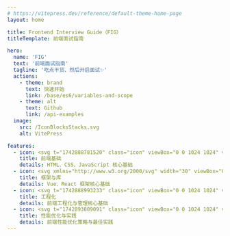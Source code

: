 ```yaml
---
# https://vitepress.dev/reference/default-theme-home-page
layout: home

title: Frontend Interview Guide（FIG）
titleTemplate: 前端面试指南

hero:
  name: 'FIG'
  text: '前端面试指南'
  tagline: '吃点干货、然后开启面试✨'
  actions:
    - theme: brand
      text: 快速开始
      link: /base/es6/variables-and-scope
    - theme: alt
      text: Github
      link: /api-examples
  image:
    src: /IconBlocksStacks.svg
    alt: VitePress

features:
  - icon: <svg t="1742888781520" class="icon" viewBox="0 0 1024 1024" version="1.1" xmlns="http://www.w3.org/2000/svg" p-id="1500" width="30"><path d="M145.6 0c-44.8 0-80 36.8-80 81.6v860.8c0 44.8 35.2 81.6 80 81.6h732.8c44.8 0 81.6-36.8 81.6-81.6V324.8L657.6 0h-512z" fill="#F7622C" p-id="1501"></path><path d="M960 326.4v16H755.2s-100.8-20.8-99.2-108.8c0 0 4.8 92.8 97.6 92.8H960z" fill="#F54921" p-id="1502"></path><path d="M657.6 0v233.6c0 25.6 17.6 92.8 97.6 92.8H960L657.6 0z" fill="#FFFFFF" p-id="1503"></path><path d="M366.4 812.8h-4.8L240 758.4c-8-3.2-12.8-11.2-12.8-20.8 0-8 4.8-16 12.8-19.2l121.6-54.4c1.6 0 3.2-1.6 4.8-1.6 8 0 14.4 6.4 14.4 14.4 0 6.4-3.2 11.2-8 14.4l-112 48 112 46.4c4.8 3.2 8 8 8 14.4 0 8-6.4 12.8-14.4 12.8z m136-176L432 849.6c-3.2 6.4-8 9.6-14.4 9.6-9.6 0-16-6.4-16-14.4 0-1.6 1.6-3.2 1.6-4.8l70.4-211.2c3.2-6.4 8-11.2 14.4-11.2 9.6 0 14.4 6.4 14.4 14.4v4.8z m163.2 121.6L544 812.8h-4.8c-8 0-14.4-4.8-14.4-12.8 0-6.4 3.2-11.2 8-14.4l113.6-46.4-113.6-48c-4.8-3.2-8-8-8-14.4 0-8 6.4-14.4 14.4-14.4 1.6 0 3.2 1.6 4.8 1.6l121.6 54.4c8 3.2 12.8 11.2 12.8 19.2 0 9.6-4.8 17.6-12.8 20.8z" fill="#FFFFFF" p-id="1504"></path></svg>
    title: 前端基础
    details: HTML、CSS、JavaScript 核心基础
  - icon: <svg xmlns="http://www.w3.org/2000/svg" width="30" viewBox="0 0 256 220.8"><path fill="#41B883" d="M204.8 0H256L128 220.8 0 0h97.92L128 51.2 157.44 0h47.36Z"/><path fill="#41B883" d="m0 0 128 220.8L256 0h-51.2L128 132.48 50.56 0H0Z"/><path fill="#35495E" d="M50.56 0 128 133.12 204.8 0h-47.36L128 51.2 97.92 0H50.56Z"/></svg>
    title: 框架与库
    details: Vue、React 框架核心基础
  - icon: <svg t="1742888993233" class="icon" viewBox="0 0 1024 1024" version="1.1" xmlns="http://www.w3.org/2000/svg" p-id="6475" width="30"><path d="M298.666667 85.333333v469.333334h128v384l298.666666-512h-170.666666l170.666666-341.333334H298.666667z" fill="#FFAB00" p-id="6476"></path></svg>
    title: 工程化
    details: 前端工程化与管理核心基础
  - icon: <svg t="1742893809091" class="icon" viewBox="0 0 1024 1024" version="1.1" xmlns="http://www.w3.org/2000/svg" p-id="5983" width="30"><path d="M498.1 511.8m-348.1 0a348.1 348.1 0 1 0 696.2 0 348.1 348.1 0 1 0-696.2 0Z" fill="#E5ECFF" p-id="5984"></path><path d="M415.3 743.9c-99.5-49.7-240.4-41.4-149.2-232.1 31.8-66.6-28.2-99.4-98.3-109.8-11.5 34.5-17.8 71.4-17.8 109.8 0 185.1 144.5 336.3 326.8 347.4 3.3-37.6-5.1-87.1-61.5-115.3zM630.8 487s41.4 49.7-24.9 66.3c-66.3 16.6-107.7 49.7-91.2 116s0 66.3 91.2 58 116-91.2 116-107.7c0-16.6 24.9-107.7-24.9-132.6-49.7-24.9-58-41.5-66.2 0z" fill="#5B79FB" p-id="5985"></path><path d="M957.9 440.1c-6.3-45.3-59.4-77.8-153.5-94.1h-0.2c6.5 12 12.3 24.4 17.4 37.2 61.7 13.7 99.9 36.1 103.5 61.5 4 28.4-34.6 65.1-103.3 98.2-76.2 36.8-180.7 65.8-294.2 81.7-113.5 15.9-221.9 16.7-305.3 2.3-75.1-13-122.4-37.7-126.3-66-2.9-20.9 17.3-46.3 55.7-71.5-0.2-0.3-0.5-0.5-0.7-0.7 0.9-13.9 2.7-27.5 5.2-40.8-66.5 37.4-98.6 77.8-93 117.7 6.3 45.3 59.4 77.8 153.5 94.1 41.4 7.1 88.5 10.7 139.1 10.7 55.5 0 115.3-4.3 176.4-12.8 116.8-16.4 224.7-46.4 304-84.7 85.9-41.6 128-87.5 121.7-132.8z" fill="#FF7E71" p-id="5986"></path><path d="M514.9 164.1c-5.5-0.2-11.1-0.4-16.7-0.4-125.4 0-235.2 66.3-296.5 165.7 53.4-0.6 97.9-25.6 110.5-59.3 9.3 0.9 18.8 1.4 28.5 1.4 59.3 0 111.9-17.4 145.1-44.3 9.1 6.9 22.4 11.2 37.2 11.2 0.6 0 1.1 0 1.6-0.1 5.4 26 29.6 98.3 130.6 95.8 0 0 61.5-1.5 90.1 123 0 0 64.1 25.6 81.9-58.8C781.9 266.8 660.1 171 514.9 164.1z" fill="#A4BEFF" p-id="5987"></path><path d="M440.1 358.5a33.2 29 0 1 0 66.4 0 33.2 29 0 1 0-66.4 0Z" fill="#83A4FF" p-id="5988"></path><path d="M536.418053 368.541887a20.7 12.4 36.079 1 0 14.604724-20.043504 20.7 12.4 36.079 1 0-14.604724 20.043504Z" fill="#A4BEFF" p-id="5989"></path></svg>
    title: 性能优化与实践
    details: 前端性能优化策略与最佳实践
---
```

